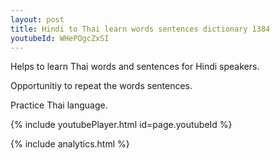 ```yaml
---
layout: post
title: Hindi to Thai learn words sentences dictionary 1384 
youtubeId: WHePOgcZxSI
---
```

 
 
Helps to learn Thai words and sentences for Hindi speakers.

Opportunitiy to repeat the words sentences. 

Practice Thai language. 
 
{% include youtubePlayer.html id=page.youtubeId %}
 
 
{% include analytics.html %}